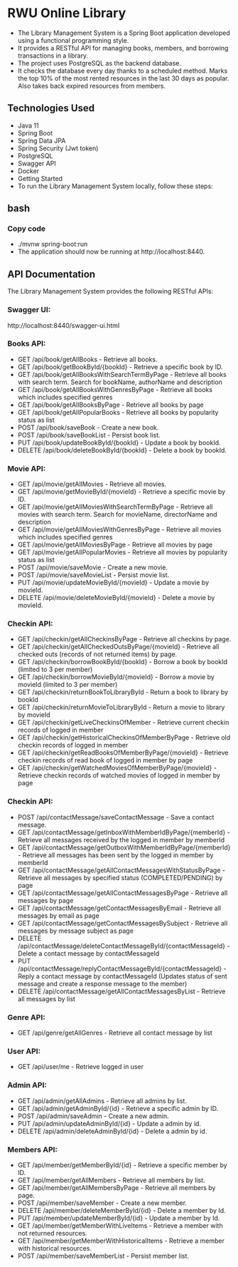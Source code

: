 # RWU Online Library
- The Library Management System is a Spring Boot application developed using a functional programming style. 
- It provides a RESTful API for managing books, members, and borrowing transactions in a library. 
- The project uses PostgreSQL as the backend database.
- It checks the database every day thanks to a scheduled method. Marks the top 10% of the most rented resources in the last 30 days as popular. Also takes back expired resources from members.

## Technologies Used
- Java 11
- Spring Boot
- Spring Data JPA
- Spring Security (Jwt token)
- PostgreSQL
- Swagger API
- Docker
- Getting Started
- To run the Library Management System locally, follow these steps:

## bash
### Copy code
- ./mvnw spring-boot:run
- The application should now be running at http://localhost:8440.


## API Documentation
The Library Management System provides the following RESTful APIs:

### Swagger UI:

http://localhost:8440/swagger-ui.html


### Books API:

- GET /api/book/getAllBooks - Retrieve all books.
- GET /api/book/getBookById/{bookId} - Retrieve a specific book by ID.
- GET /api/book/getAllBooksWithSearchTermByPage - Retrieve all books with search term. Search for bookName, authorName and description
- GET /api/book/getAllBooksWithGenresByPage - Retrieve all books which includes specified genres
- GET /api/book/getAllBooksByPage - Retrieve all books by page
- GET /api/book/getAllPopularBooks - Retrieve all books by popularity status as list
- POST /api/book/saveBook - Create a new book.
- POST /api/book/saveBookList - Persist book list.
- PUT /api/book/updateBookById/{bookId} - Update a book by bookId.
- DELETE /api/book/deleteBookById/{bookId} - Delete a book by bookId.


### Movie API:

- GET /api/movie/getAllMovies - Retrieve all movies.
- GET /api/movie/getMovieById/{movieId} - Retrieve a specific movie by ID.
- GET /api/movie/getAllMoviesWithSearchTermByPage - Retrieve all movies with search term. Search for movieName, directorName and description
- GET /api/movie/getAllMoviesWithGenresByPage - Retrieve all movies which includes specified genres
- GET /api/movie/getAllMoviesByPage - Retrieve all movies by page
- GET /api/movie/getAllPopularMovies - Retrieve all movies by popularity status as list
- POST /api/movie/saveMovie - Create a new movie.
- POST /api/movie/saveMovieList - Persist movie list.
- PUT /api/movie/updateMovieById/{movieId} - Update a movie by movieId.
- DELETE /api/movie/deleteMovieById/{movieId} - Delete a movie by movieId.


### Checkin API:

- GET /api/checkin/getAllCheckinsByPage - Retrieve all checkins by page.
- GET /api/checkin/getAllCheckedOutsByPage/{movieId} - Retrieve all checked outs (records of not returned items) by page.
- GET /api/checkin/borrowBookById/{bookId} - Borrow a book by bookId (limited to 3 per member)
- GET /api/checkin/borrowMovieById/{movieId} - Borrow a movie by movieId (limited to 3 per member)
- GET /api/checkin/returnBookToLibraryById - Return a book to library by bookId
- GET /api/checkin/returnMovieToLibraryById - Return a movie to library by movieId
- GET /api/checkin/getLiveCheckinsOfMember - Retrieve current checkin records of logged in member
- GET /api/checkin/getHistoricalCheckinsOfMemberByPage - Retrieve old checkin records of logged in member
- GET /api/checkin/getReadBooksOfMemberByPage/{movieId} - Retrieve checkin records of read book of logged in member by page
- GET /api/checkin/getWatchedMoviesOfMemberByPage/{movieId} - Retrieve checkin records of watched movies of logged in member by page


### Checkin API:

- POST /api/contactMessage/saveContactMessage - Save a contact message.
- GET /api/contactMessage/getInboxWithMemberIdByPage/{memberId} - Retrieve all messages received by the logged in member by memberId
- GET /api/contactMessage/getOutboxWithMemberIdByPage/{memberId} - Retrieve all messages has been sent by the logged in member by memberId
- GET /api/contactMessage/getAllContactMessagesWithStatusByPage - Retrieve all messages by specified status (COMPLETED/PENDING) by page
- GET /api/contactMessage/getAllContactMessagesByPage - Retrieve all messages by page
- GET /api/contactMessage/getContactMessagesByEmail - Retrieve all messages by email as page
- GET /api/contactMessage/getContactMessagesBySubject - Retrieve all messages by message subject as page
- DELETE /api/contactMessage/deleteContactMessageById/{contactMessageId} - Delete a contact message by contactMessageId
- PUT /api/contactMessage/replyContactMessageById/{contactMessageId} - Reply a contact message by contactMessageId (Updates status of sent message and create a response message to the member)
- DELETE /api/contactMessage/getAllContactMessagesByList - Retrieve all messages by list


### Genre API:

- GET /api/genre/getAllGenres - Retrieve all contact message by list 


### User API:

- GET /api/user/me - Retrieve logged in user


### Admin API:

- GET /api/admin/getAllAdmins - Retrieve all admins by list.
- GET /api/admin/getAdminById/{id} - Retrieve a specific admin by ID.
- POST /api/admin/saveAdmin - Create a new admin.
- PUT /api/admin/updateAdminById/{id} - Update a admin by id.
- DELETE /api/admin/deleteAdminById/{id} - Delete a admin by id.


### Members API:

- GET /api/member/getMemberById/{id} - Retrieve a specific member by ID.
- GET /api/member/getAllMembers - Retrieve all members by list.
- GET /api/member/getAllMembersByPage - Retrieve all members by page.
- POST /api/member/saveMember - Create a new member.
- DELETE /api/member/deleteMemberById/{id} - Delete a member by Id.
- PUT /api/member/updateMemberById/{id} - Update a member by Id.
- GET /api/member/getMemberWithLiveItems - Retrieve a member with not returned resources.
- GET /api/member/getMemberWithHistoricalItems - Retrieve a member with historical resources.
- POST /api/member/saveMemberList - Persist member list.
